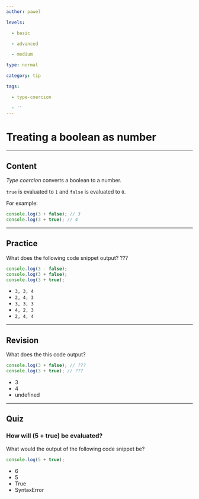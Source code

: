 ```yaml
---
author: pawel

levels:

  - basic

  - advanced

  - medium

type: normal

category: tip

tags:

  - type-coercion

  - ''
---
```


# Treating a boolean as number

---

## Content

_Type coercion_ converts a boolean to a number.

`true` is evaluated to `1` and `false` is evaluated to `0`.

For example:

```javascript
console.log(3 + false); // 3
console.log(3 + true); // 4
```

---

## Practice

What does the following code snippet output? ???

```javascript
console.log(3 - false);
console.log(3 + false);
console.log(3 + true);
```

- `3, 3, 4`
- `2, 4, 3`
- `3, 3, 3`
- `4, 2, 3`
- `2, 4, 4`

---

## Revision

What does the this code output?

```javascript
console.log(3 + false); // ???
console.log(3 + true); // ???
```

- 3
- 4
- undefined

---

## Quiz

### How will (5 + true) be evaluated?

What would the output of the following code snippet be?

```javascript
console.log(5 + true);
```

- 6
- 5
- True
- SyntaxError
